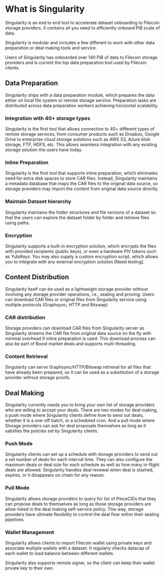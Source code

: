 # What is Singularity

Singularity is an end to end tool to accelerate dataset onboarding to Filecoin storage providers. It contains all you need to efficiently onboard PiB scale of data.

Singularity is modular and includes a few different to work with other data preparation or deal making tools and service.

Users of Singularity has onboarded over 140 PiB of data to Filecoin storage providers and is current the top data preparation tool used by Filecoin clients.

## Data Preparation

Singularity ships with a data preparation module, which prepares the data either on local file system or remote storage service. Preparation tasks are distributed across data preparation workers achieving horizontal scalability.

### Integration with 40+ storage types

Singularity is the first tool that allows connection to 40+ different types of remote storage services, from consumer products such as Dropbox, Google Drive to enterprise cloud storage solutions such as AWS S3, Azure blob storage, FTP, HDFS, etc. This allows seamless integration with any existing storage solution the users have today.

### Inline Preparation

Singularity is the first tool that supports inline preparation, which eliminates need for extra disk spaces to store CAR files. Instead, Singularity maintains a metadata database that maps the CAR files to the original data source, so storage providers may import the content from original data source directly.

### Maintain Dataset hierarchy

Singularity maintains the folder structures and file versions of a dataset so that the users can explore the dataset folder by folder and retrieve files using paths.

### Encryption

Singularity supports a built-in encryption solution, which encrypts the files with provided recipients (public keys), or even a hardware PIV tokens such as YubiKeys. You may also supply a custom encryption script, which allows you to integrate with any external encryption solution \[Need testing].

## Content Distribution

Singularity itself can be used as a lightweight storage provider without involving any storage provider operations, i.e., sealing and proving. Users can download CAR files or original files from Singularity service using multiple protocols (Graphsync, HTTP and Bitswap)

### CAR distribution

Storage providers can download CAR files from Singularity server as Singularity streams the CAR file from original data source on the fly with minimal overhead if inline preparation is used. This download process can also be part of Boost market deals and supports multi-threading.

### Content Retrieval

Singularity can serve Graphsync/HTTP/Bitswap retrieval for all files that have already been prepared, so it can be used as a substitution of a storage provider without storage proofs.

## Deal Making

Singularity currently needs you to bring your own list of storage providers who are willing to accept your deals. There are two modes for deal making, a push mode where Singularity clients define how to send out deals, whether it is a one-off batch, or a scheduled cron. And a pull mode where Storage providers can ask for deal proposals themselves as long as it satisfies the policies set by Singularity clients.

### Push Mode

Singularity clients can set up a schedule with storage providers to send out a set number of deals for each interval time. They can also configure the maximum deals or deal size for each schedule as well as how many in-flight deals are allowed. Singularity handles deal renewal when deal is slashed, expires, or it disappears on-chain for any reason.

### Pull Mode

Singularity allows storage providers to query for list of PieceCIDs that they can propose deals to themselves as long as those storage providers are allow-listed in the deal making self-service policy. This way, storage providers have ultimate flexibility to control the deal flow within their sealing pipelines.

### Wallet Management

Singularity allows clients to import Filecoin wallet using private keys and associate multiple wallets with a dataset. It regularly checks datacap of each wallet to load balance between different wallets.

Singularity also supports remote signer, so the client can keep their wallet private key to their own.

###
